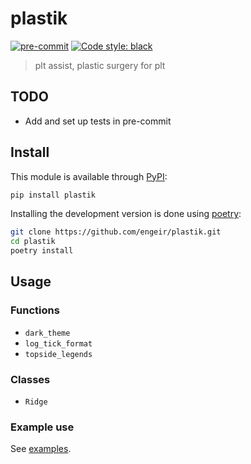 # plastik

[![pre-commit](https://img.shields.io/badge/pre--commit-enabled-brightgreen?logo=pre-commit&logoColor=white)](https://github.com/pre-commit/pre-commit)
[![Code style: black](https://img.shields.io/badge/code%20style-black-000000.svg)](https://github.com/psf/black)

> plt assist, plastic surgery for plt

## TODO

* Add and set up tests in pre-commit

## Install

This module is available through [PyPI]:

```sh
pip install plastik
```

Installing the development version is done using [poetry]:

```sh
git clone https://github.com/engeir/plastik.git
cd plastik
poetry install
```

## Usage

### Functions

* `dark_theme`
* `log_tick_format`
* `topside_legends`

### Classes

* `Ridge`

### Example use

See [examples](examples/example.ipynb).

[PyPI]: https://pypi.org/
[poetry]: https://python-poetry.org
